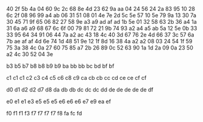 40
2f  5b
4a
04  60  9c
2c
68  8e
4d
23	62	9a	aa
04
24	56
24
2a	83  95
10
28  6c
2f
08  96  99  a4	ab
06
31	51
08
01  4e  7e
2d
5c  5e
57
10	5e  79  9a
13
30  7a
30
45	71  9f
65
06  82
27
58	9e	a3	a9  ad	af
ad
1b	5e
01
32	58	63
2b
36  a4
1a
31	6a	a6	a9
68
67  6c
6f
00	79  81
72
21  9b
74
93	a2	a4	a5  ab
5a
12  5e
0b
33  33	95
64
34  91
06
44  7a	a2  ac
43
18  4c
40
3d	67  76
2e
4d  66
37
3c  57  6a	7b  ae	af	af
4d
6e	74
1d
48	51  9e
12
1f  8d
16
38	4a  a2  a2
08
03  24
54
1f  59  75
3a
38	4c
0a
27	60  75	85  a7
2b
26  89
0c
52	63  90
1a
1d  2a
09
0a	23	50	a2
4c
30	52
04
3e

b3
b5
b7
b8	b8
b9	b9
ba
bb	bb
bc
bd
bf  bf

c1	c1  c1
c2
c3
c4
c5
c6
c8
c9
ca
cb	cb
cc
cd
ce	ce
cf	cf

d0
d1
d2  d2
d7
d8
da
db	db
dc	dc	dc
dd
de	de	de	de	de
df

e0
e1	e1
e3
e5	e5	e5
e6	e6  e6
e7
e9
ea
ef

f0
f1	f1
f3
f7	f7  f7	f7
f8
fa
fc
fd
